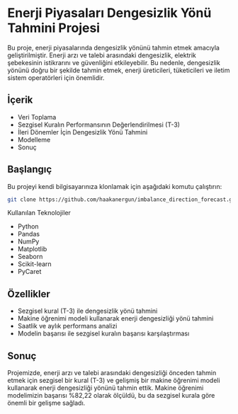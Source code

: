 # Enerji Piyasaları Dengesizlik Yönü Tahmini Projesi
Bu proje, enerji piyasalarında dengesizlik yönünü tahmin etmek amacıyla geliştirilmiştir. Enerji arzı ve talebi arasındaki dengesizlik, elektrik şebekesinin istikrarını ve güvenliğini etkileyebilir. Bu nedenle, dengesizlik yönünü doğru bir şekilde tahmin etmek, enerji üreticileri, tüketicileri ve iletim sistem operatörleri için önemlidir.

## İçerik
- Veri Toplama
- Sezgisel Kuralın Performansının Değerlendirilmesi (T-3)
- İleri Dönemler İçin Dengesizlik Yönü Tahmini
- Modelleme
- Sonuç
## Başlangıç
Bu projeyi kendi bilgisayarınıza klonlamak için aşağıdaki komutu çalıştırın:

```bash
git clone https://github.com/haakanergun/imbalance_direction_forecast.git
```

Kullanılan Teknolojiler
- Python
- Pandas
- NumPy
- Matplotlib
- Seaborn
- Scikit-learn
- PyCaret
## Özellikler
- Sezgisel kural (T-3) ile dengesizlik yönü tahmini
- Makine öğrenimi modeli kullanarak enerji dengesizliği yönü tahmini
- Saatlik ve aylık performans analizi
- Modelin başarısı ile sezgisel kuralın başarısı karşılaştırması
## Sonuç
Projemizde, enerji arzı ve talebi arasındaki dengesizliği önceden tahmin etmek için sezgisel bir kural (T-3) ve gelişmiş bir makine öğrenimi modeli kullanarak enerji dengesizliği yönünü tahmin ettik. Makine öğrenimi modelimizin başarısı %82,22 olarak ölçüldü, bu da sezgisel kurala göre önemli bir gelişme sağladı.
